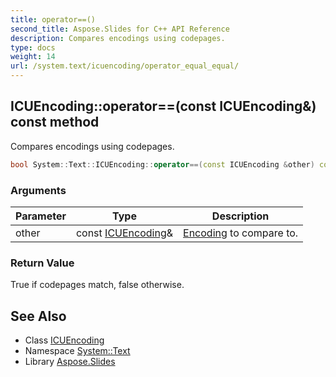 ```yaml
---
title: operator==()
second_title: Aspose.Slides for C++ API Reference
description: Compares encodings using codepages.
type: docs
weight: 14
url: /system.text/icuencoding/operator_equal_equal/
---
```

## ICUEncoding::operator==(const ICUEncoding\&) const method


Compares encodings using codepages.

```cpp
bool System::Text::ICUEncoding::operator==(const ICUEncoding &other) const
```


### Arguments

| Parameter | Type | Description |
| --- | --- | --- |
| other | const [ICUEncoding](../)\& | [Encoding](../../encoding/) to compare to. |

### Return Value

True if codepages match, false otherwise.

## See Also

* Class [ICUEncoding](../)
* Namespace [System::Text](../../)
* Library [Aspose.Slides](../../../)